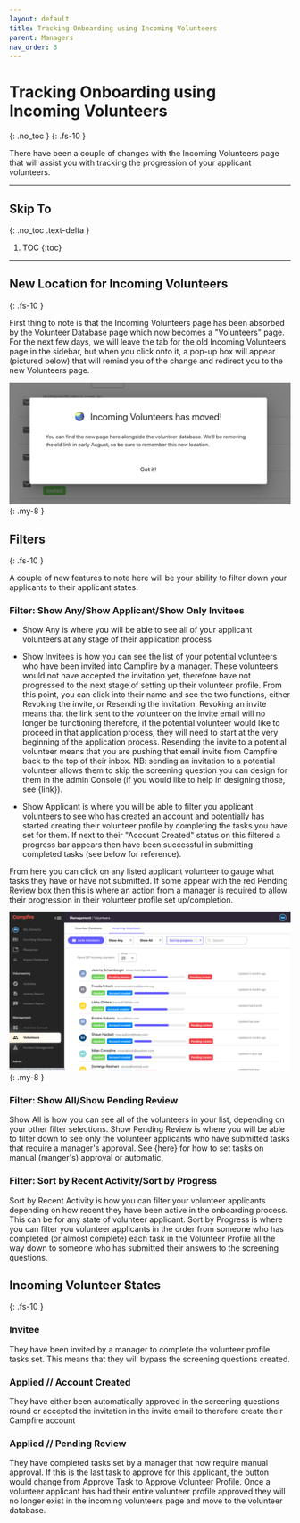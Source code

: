 ```yaml
---
layout: default
title: Tracking Onboarding using Incoming Volunteers
parent: Managers
nav_order: 3
---
```


# Tracking Onboarding using Incoming Volunteers
{: .no_toc }
{: .fs-10 }

There have been a couple of changes with the Incoming Volunteers page that will assist you with tracking the progression of your applicant volunteers.

---

## Skip To
{: .no_toc .text-delta }

1. TOC
{:toc}

---

## New Location for Incoming Volunteers
{: .fs-10 }

First thing to note is that the Incoming Volunteers page has been absorbed by the Volunteer Database page which now becomes a "Volunteers" page. For the next few days, we will leave the tab for the old Incoming Volunteers page in the sidebar, but when you click onto it, a pop-up box will appear (pictured below) that will remind you of the change and redirect you to the new Volunteers page.

![Incoming volunteers redirect dialog](./assets/incoming-volunteers/redirect-dialog.png){: .my-8 }

## Filters
{: .fs-10 }

A couple of new features to note here will be your ability to filter down your applicants to their applicant states.

### Filter: Show Any/Show Applicant/Show Only Invitees

- Show Any is where you will be able to see all of your applicant volunteers at any stage of their application process

- Show Invitees is how you can see the list of your potential volunteers who have been invited into Campfire by a manager. These volunteers would not have accepted the invitation yet, therefore have not progressed to the next stage of setting up their volunteer profile. From this point, you can click into their name and see the two functions, either Revoking the invite, or Resending the invitation.
  Revoking an invite means that the link sent to the volunteer on the invite email will no longer be functioning therefore, if the potential volunteer would like to proceed in that application process, they will need to start at the very beginning of the application process.
  Resending the invite to a potential volunteer means that you are pushing that email invite from Campfire back to the top of their inbox.
  NB: sending an invitation to a potential volunteer allows them to skip the screening question you can design for them in the admin Console (if you would like to help in designing those, see {link}).

- Show Applicant is where you will be able to filter you applicant volunteers to see who has created an account and potentially has started creating their volunteer profile by completing the tasks you have set for them. If next to their "Account Created" status on this filtered a progress bar appears then have been successful in submitting completed tasks (see below for reference).

From here you can click on any listed applicant volunteer to gauge what tasks they have or have not submitted. If some appear with the red Pending Review box then this is where an action from a manager is required to allow their progression in their volunteer profile set up/completion.

![Incoming volunteers overview, with filters and multiple volunteers shown](./assets/incoming-volunteers/incoming-volunteers-overview.png){: .my-8 }


### Filter: Show All/Show Pending Review

Show All is how you can see all of the volunteers in your list, depending on your other filter selections.
Show Pending Review is where you will be able to filter down to see only the volunteer applicants who have submitted tasks that require a manager's approval. See {here} for how to set tasks on manual (manger's) approval or automatic.

### Filter: Sort by Recent Activity/Sort by Progress

Sort by Recent Activity is how you can filter your volunteer applicants depending on how recent they have been active in the onboarding process. This can be for any state of volunteer applicant.
Sort by Progress is where you can filter you volunteer applicants in the order from someone who has completed (or almost complete) each task in the Volunteer Profile all the way down to someone who has submitted their answers to the screening questions.

## Incoming Volunteer States
{: .fs-10 }

### Invitee

They have been invited by a manager to complete the volunteer profile tasks set. This means that they will bypass the screening questions created.

### Applied // Account Created

They have either been automatically approved in the screening questions round or accepted the invitation in the invite email to therefore create their Campfire account

### Applied // Pending Review

They have completed tasks set by a manager that now require manual approval. If this is the last task to approve for this applicant, the button would change from Approve Task to Approve Volunteer Profile. Once a volunteer applicant has had their entire volunteer profile approved they will no longer exist in the incoming volunteers page and move to the volunteer database.
